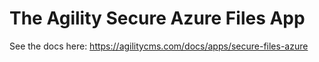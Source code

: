 # The Agility Secure Azure Files App

See the docs here: https://agilitycms.com/docs/apps/secure-files-azure